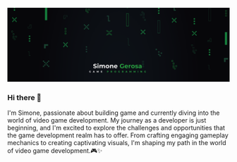 
![gitHub_banner](https://github.com/simogerr/AIV/blob/main/resources/gitbanner_readme.png)
### Hi there 👋
I'm Simone, passionate about building game and currently diving into the world of video game development. My journey as a developer is just beginning, and I'm excited to explore the challenges and opportunities that the game development realm has to offer. From crafting engaging gameplay mechanics to creating captivating visuals, I'm shaping my path in the world of video game development.🎮✨

<!--
**simogerr/simogerr** is a ✨ _special_ ✨ repository because its `README.md` (this file) appears on your GitHub profile.

Here are some ideas to get you started:

- 🔭 I’m currently working on ...
- 🌱 I’m currently learning ...
- 👯 I’m looking to collaborate on ...
- 🤔 I’m looking for help with ...
- 💬 Ask me about ...
- 📫 How to reach me: ...
- 😄 Pronouns: ...
- ⚡ Fun fact: ...
-->
